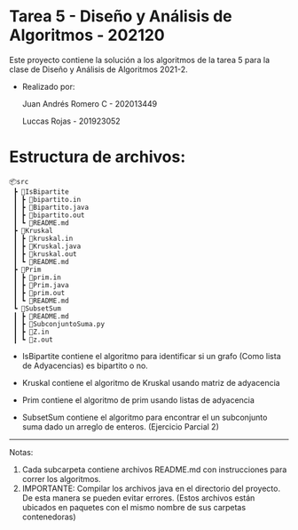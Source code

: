 # Tarea 5  - Diseño y Análisis de Algoritmos - 202120

Este proyecto contiene la solución a los algoritmos de la tarea 5 para la clase de Diseño y Análisis de Algoritmos 2021-2.
 * Realizado por: 

    Juan Andrés Romero C - 202013449
    
    Luccas Rojas - 201923052
 

# Estructura de archivos:

```
📦src
 ┣ 📂IsBipartite
 ┃ ┣ 📜bipartito.in
 ┃ ┣ 📜Bipartito.java
 ┃ ┣ 📜bipartito.out
 ┃ ┗ 📜README.md
 ┣ 📂Kruskal
 ┃ ┣ 📜kruskal.in
 ┃ ┣ 📜Kruskal.java
 ┃ ┣ 📜kruskal.out
 ┃ ┗ 📜README.md
 ┣ 📂Prim
 ┃ ┣ 📜prim.in
 ┃ ┣ 📜Prim.java
 ┃ ┣ 📜prim.out
 ┃ ┗ 📜README.md
 ┗ 📂SubsetSum
 ┃ ┣ 📜README.md
 ┃ ┣ 📜SubconjuntoSuma.py
 ┃ ┣ 📜Z.in
 ┃ ┗ 📜z.out
```
 * IsBipartite contiene el algoritmo para identificar si un grafo (Como lista de Adyacencias) es bipartito o no.

 * Kruskal contiene el algoritmo de Kruskal usando matriz de adyacencia

 * Prim contiene el algoritmo de prim usando listas de adyacencia

 * SubsetSum contiene el algoritmo para encontrar el un subconjunto suma dado un arreglo de enteros. (Ejercicio Parcial 2)

----------------------------------------------------------------
Notas:
1. Cada subcarpeta contiene archivos README.md con instrucciones para correr los algoritmos. 
2. IMPORTANTE: Compilar los archivos java en el directorio del proyecto. De esta manera se pueden evitar errores. (Estos archivos están ubicados en paquetes con el mismo nombre de sus carpetas contenedoras)